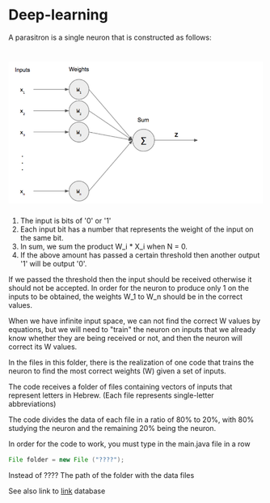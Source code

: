 # Deep-learning

A parasitron is a single neuron that is constructed as follows:

# ![diagram](https://github.com/GeekCSA/Deep-learning/blob/master/Perceptron%20Algorithm/Single-Perceptron.png?raw=true "Perceptron")

1. The input is bits of '0' or '1'
2. Each input bit has a number that represents the weight of the input on the same bit.
3. In sum, we sum the product W_i * X_i when N = 0.
4. If the above amount has passed a certain threshold then another output '1' will be output '0'.

If we passed the threshold then the input should be received otherwise it should not be accepted. In order for the neuron to produce only 1 on the inputs to be obtained, the weights W_1 to W_n should be in the correct values.

When we have infinite input space, we can not find the correct W values ​​by equations, but we will need to "train" the neuron on inputs that we already know whether they are being received or not, and then the neuron will correct its W values.

In the files in this folder, there is the realization of one code that trains the neuron to find the most correct weights (W) given a set of inputs.

The code receives a folder of files containing vectors of inputs that represent letters in Hebrew. (Each file represents single-letter abbreviations)

The code divides the data of each file in a ratio of 80% to 20%, with 80% studying the neuron and the remaining 20% ​​being the neuron.

In order for the code to work, you must type in the main.java file in a row

```java
File folder = new File ("????");
```

Instead of ???? The path of the folder with the data files

See also link to [link](https://github.com/GeekCSA/Letter-arrays-database) database



